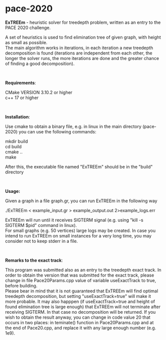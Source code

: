 # pace-2020

**ExTREEm** - heuristic solver for treedepth problem, written as an entry to the PACE 2020 challenge.

A set of heuristics is used to find elimination tree of given graph, with height as small as possible.<br>
The main algorithm works in iterations, in each iteration a new treedepth decomposition is found (iterations are independent from each other, the longer the solver runs, the more iterations are done and the greater chance of finding a good decomposition).<br>


<br>


**Requirements**:

CMake VERSION 3.10.2 or higher<br>
c++ 17 or higher

<br>

**Installation**:

Use cmake to obtain a binary file, e.g. in linux in the main directory (pace-2020) you can use the following commands:

mkdir build<br>
cd build<br>
cmake ..<br>
make

After this, the executable file named "ExTREEm" should be in the "build" directory

<br>

**Usage:**

Given a graph in a file graph.gr, you can run ExTREEm in the following way
 
./ExTREEm < example_input.gr > example_output.out 2>example_logs.err


ExTREEm will run until it receives SIGTERM signal (e.g. using "kill -s SIGTERM $pid" command in linux).<br>
For small graphs (e.g. 50 vertices) large logs may be created. In case you intend to run ExTREEm on small instances for a very long time, you may consider not to keep stderr in a file.


<br>

**Remarks to the exact track**:

This program was submitted also as an entry to the treedepth exact track. In order to obtain the version that was submitted for the exact track, please change in file Pace20Params.cpp value of variable useExactTrack to true, before building.<br>
Please bear in mind that it is not guaranteed that ExTREEm will find optimal treedepth decomposition, but setting "useExactTrack=true" will make it more probable. It may also happpen (if useExactTrack=true and height of found elimination tree is large enough) that ExTREEm will not terminate after receiving SIGTERM. In that case no decomposition will be returned. If you wish to obtain the result anyway, you can change in code value 20 that occurs in two places: in teminate() function in Pace20Params.cpp and at the end of Pace20.cpp, and replace it with any large enough number (e.g. 1e9).